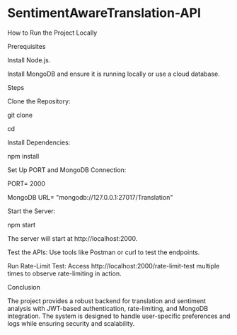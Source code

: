 # SentimentAwareTranslation-API

How to Run the Project Locally

Prerequisites

Install Node.js.

Install MongoDB and ensure it is running locally or use a cloud database.

Steps

Clone the Repository:

git clone <repository-url>

cd <repository-folder>

Install Dependencies:

npm install

Set Up PORT and MongoDB Connection:

PORT= 2000

MongoDB URL= "mongodb://127.0.0.1:27017/Translation"

Start the Server:

npm start

The server will start at http://localhost:2000.

Test the APIs:
Use tools like Postman or curl to test the endpoints.

Run Rate-Limit Test:
Access http://localhost:2000/rate-limit-test multiple times to observe rate-limiting in action.

Conclusion

The project provides a robust backend for translation and sentiment analysis with JWT-based authentication, rate-limiting, and MongoDB integration. The system is designed to handle user-specific preferences and logs while ensuring security and scalability.

